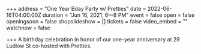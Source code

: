 +++
address = "One Year Bday Party w/ Pretties"
date = 2022-06-16T04:00:00Z
duration = "Jun 16, 2021, 6—8 PM"
event = false
open = false
openingsoon = false
shopslideshow = []
tickets = false
video_embed = ""
watchnow = false

+++
A birthday celebration in honor of our one-year anniversary at 29 Ludlow St co-hosted with Pretties.  